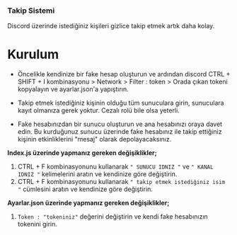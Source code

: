 ### Takip Sistemi

Discord üzerinde istediğiniz kişileri gizlice takip etmek artık daha kolay.


# Kurulum


- Öncelikle kendinize bir fake hesap oluşturun ve ardından discord CTRL + SHIFT + I kombinasyonu > Network > Filter : token > Orada çıkan tokeni kopyalayın ve ayarlar.json'a yapıştırın.

- Takip etmek istediğiniz kişinin olduğu tüm sunuculara girin, sunuculara kayıt olmanıza gerek yoktur. Cezalı rolü bile olsa yeterli.

- Fake hesabınızdan bir sunucu oluşturun ve ana hesabınızı oraya davet edin. Bu kurduğunuz sunucu üzerinde fake hesabınız ile takip ettiğiniz kişinin etkinliklerini "mesaj" olarak depolayacaksınız.

**Index.js üzerinde yapmanız gereken değişiklikler;**
1. CTRL + F kombinasyonunu kullanarak `" SUNUCU IDNIZ "` ve `" KANAL IDNIZ "` kelimelerini aratın ve kendinize göre değiştirin.
2. CTRL + F kombinasyonunu kullanarak `" takip etmek istediğiniz isim "` cümlesini aratın ve kendinize göre değiştirin.


**Ayarlar.json üzerinde yapmanız gereken değişiklikler;**

1. `Token : "tokeniniz"` değerini değiştirin ve kendi fake hesabınızın tokenini girin.




